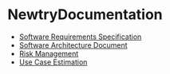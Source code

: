 # NewtryDocumentation
- [Software Requirements Specification](./docs/SRS.md)
- [Software Architecture Document](./docs/SAD.md)
- [Risk Management](https://docs.google.com/spreadsheets/d/1W7UelNuCG9qBwyAbcoquFlbNB5FOV4KLdhpQOWmoB2M/edit#gid=0)
- [Use Case Estimation](https://docs.google.com/spreadsheets/d/1W7UelNuCG9qBwyAbcoquFlbNB5FOV4KLdhpQOWmoB2M/edit#gid=22661985)
